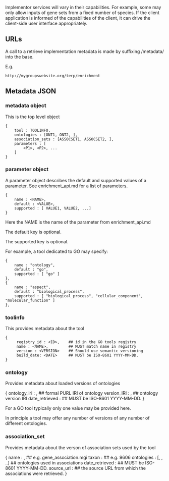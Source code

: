 Implementor services will vary in their capabilities. For example,
some may only allow inputs of gene sets from a fixed number of
species. If the client application is informed of the capabilities of
the client, it can drive the client-side user interface appropriately.

## URLs

A call to a retrieve implementation metadata is made by suffixing
/metadata/ into the base.

E.g.

    http://mygroupswebsite.org/terp/enrichment

## Metadata JSON

### metadata object

This is the top level object

    {
        tool : TOOLINFO,
        ontologies : [ONT1, ONT2, ],
        association_sets : [ASSOCSET1, ASSOCSET2, ],
        parameters : [
            <P1>, <P2>, ...
        ]
    }

### parameter object

A parameter object describes the default and supported values of a
parameter. See enrichment_api.md for a list of parameters.

    {
        name : <NAME>,
        default : <VALUE>,
        supported : [ VALUE1, VALUE2, ...]
    }

Here the NAME is the name of the parameter from enrichment_api.md

The default key is optional.

The supported key is optional.

For example, a tool dedicated to GO may specify:

    {
        name : "ontology",
        default : "go",
        supported : [ "go" ]
    },
    {
        name : "aspect",
        default : "biological_process",
        supported : [ "biological_process", "cellular_component", "molecular_function" ]
    },

### toolinfo

This provides metadata about the tool

    {
         registry_id : <ID>,    ## id in the GO tools registry
         name : <NAME>,         ## MUST match name in registry
         version : <VERSION>    ## Should use semantic versioning
         build_date: <DATE>     ## MUST be ISO-8601 YYYY-MM-DD.
    }

### ontology

Provides metadata about loaded versions of ontologies

   {
         ontology_iri : <IRI>,    ## formal PURL IRI of ontology
         version_IRI : <IRI>,     ## ontology version IRI
         date_retrieved : <DATE>  ## MUST be ISO-8601 YYYY-MM-DD.
   }

For a GO tool typically only one value may be provided here.

In principle a tool may offer any number of versions of any number of
different ontologies.

### association_set

Provides metadata about the verson of association sets used by the tool

   {
         name : <NAME>,           ## e.g. gene_association.mgi
         taxon : <INTEGER>        ## e.g. 9606
         ontologies : [<IRI>, <IRI>, ..]    ## ontologies used in associations
         date_retrieved : <DATE>  ## MUST be ISO-8601 YYYY-MM-DD.
         source_url : <URL>       ## the source URL from which the associations were retrieved.
   }

